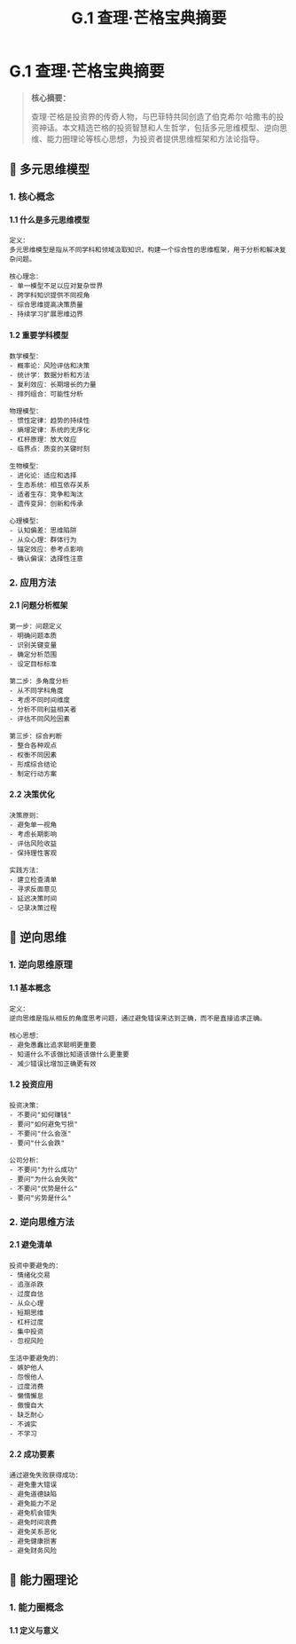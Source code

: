 ﻿---
title: G.1 查理·芒格宝典摘要
lang: zh
alt: /en/011_Appendix/G.1_Charlie_Munger_Wisdom_en
layout: ../../layouts/HandbookLayout.astro
---

# G.1 查理·芒格宝典摘要

> **核心摘要：**
> 
> 查理·芒格是投资界的传奇人物，与巴菲特共同创造了伯克希尔·哈撒韦的投资神话。本文精选芒格的投资智慧和人生哲学，包括多元思维模型、逆向思维、能力圈理论等核心思想，为投资者提供思维框架和方法论指导。

## 🧠 多元思维模型

### 1. 核心概念

#### 1.1 什么是多元思维模型
```
定义：
多元思维模型是指从不同学科和领域汲取知识，构建一个综合性的思维框架，用于分析和解决复杂问题。

核心理念：
- 单一模型不足以应对复杂世界
- 跨学科知识提供不同视角
- 综合思维提高决策质量
- 持续学习扩展思维边界
```

#### 1.2 重要学科模型
```
数学模型：
- 概率论：风险评估和决策
- 统计学：数据分析和方法
- 复利效应：长期增长的力量
- 排列组合：可能性分析

物理模型：
- 惯性定律：趋势的持续性
- 熵增定律：系统的无序化
- 杠杆原理：放大效应
- 临界点：质变的关键时刻

生物模型：
- 进化论：适应和选择
- 生态系统：相互依存关系
- 适者生存：竞争和淘汰
- 遗传变异：创新和传承

心理模型：
- 认知偏差：思维陷阱
- 从众心理：群体行为
- 锚定效应：参考点影响
- 确认偏误：选择性注意
```

### 2. 应用方法

#### 2.1 问题分析框架
```
第一步：问题定义
- 明确问题本质
- 识别关键变量
- 确定分析范围
- 设定目标标准

第二步：多角度分析
- 从不同学科角度
- 考虑不同时间维度
- 分析不同利益相关者
- 评估不同风险因素

第三步：综合判断
- 整合各种观点
- 权衡不同因素
- 形成综合结论
- 制定行动方案
```

#### 2.2 决策优化
```
决策原则：
- 避免单一视角
- 考虑长期影响
- 评估风险收益
- 保持理性客观

实践方法：
- 建立检查清单
- 寻求反面意见
- 延迟决策时间
- 记录决策过程
```

## 🔄 逆向思维

### 1. 逆向思维原理

#### 1.1 基本概念
```
定义：
逆向思维是指从相反的角度思考问题，通过避免错误来达到正确，而不是直接追求正确。

核心思想：
- 避免愚蠢比追求聪明更重要
- 知道什么不该做比知道该做什么更重要
- 减少错误比增加正确更有效
```

#### 1.2 投资应用
```
投资决策：
- 不要问"如何赚钱"
- 要问"如何避免亏损"
- 不要问"什么会涨"
- 要问"什么会跌"

公司分析：
- 不要问"为什么成功"
- 要问"为什么会失败"
- 不要问"优势是什么"
- 要问"劣势是什么"
```

### 2. 逆向思维方法

#### 2.1 避免清单
```
投资中要避免的：
- 情绪化交易
- 追涨杀跌
- 过度自信
- 从众心理
- 短期思维
- 杠杆过度
- 集中投资
- 忽视风险

生活中要避免的：
- 嫉妒他人
- 怨恨他人
- 过度消费
- 懒惰懈怠
- 傲慢自大
- 缺乏耐心
- 不诚实
- 不学习
```

#### 2.2 成功要素
```
通过避免失败获得成功：
- 避免重大错误
- 避免道德缺陷
- 避免能力不足
- 避免机会错失
- 避免时间浪费
- 避免关系恶化
- 避免健康损害
- 避免财务风险
```

## 🎯 能力圈理论

### 1. 能力圈概念

#### 1.1 定义与意义
```